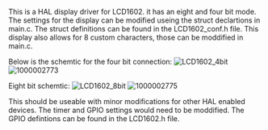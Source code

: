 This is a HAL display driver for LCD1602. it has an eight and four bit mode. The settings for the display can be modified useing the struct declartions in main.c. The struct definitions can be found in the LCD1602_conf.h file. This display also allows for 8 custom characters, those can be moddified in main.c. 

Below is the schemtic for the four bit connection:
![LCD1602_4bit](https://github.com/jhenkler/LCD1602_STM32_HAL/assets/147257321/013f96b0-e780-4a6f-9447-2f223dbea1dc)
![1000002773](https://github.com/jhenkler/LCD1602_STM32_HAL/assets/147257321/d54bc253-71f1-41d0-ac63-7002c0ba7115)

Eight bit schemtic:
![LCD1602_8bit](https://github.com/jhenkler/LCD1602_STM32_HAL/assets/147257321/b76acee7-d6c7-4201-8af6-b5f4bc987f7b)
![1000002775](https://github.com/jhenkler/LCD1602_STM32_HAL/assets/147257321/5dcc155b-4ae9-4215-9090-c36dfefd0d21)


This should be useable with minor modifications for other HAL enabled devices. The timer and GPIO settings would need to be moddified. The GPIO defintions can be found in the LCD1602.h file.
